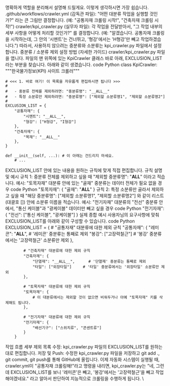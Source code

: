 명확하게 역할을 분리해서 설명해 드릴게요. 이렇게 생각하시면 가장 쉽습니다.
.github/workflows/crawler.yml (감독관 파일): "어떤 대분류 작업을 실행할 것인가?" 라는 큰 그림만 결정합니다. (예: "공통자재 크롤링 시작!", "건축자재 크롤링 시작!")
crawler/kpi_crawler.py (실무자 파일): 각 작업을 전달받아서, "그 작업 내부의 세부 사항을 어떻게 처리할 것인가?" 를 결정합니다. (예: "알겠습니다. 공통자재 크롤링을 시작하는데, 그 안의 '시멘트'는 건너뛰고, '형강'에서는 'H형강'만 빼고 작업하겠습니다.")
따라서, 사용하지 않으려는 중분류와 소분류는 kpi_crawler.py 파일에서 설정합니다.
중분류 / 소분류 제외 설정 방법 (자세한 가이드)
crawler/kpi_crawler.py 파일을 엽니다.
파일의 맨 위쪽에 있는 KpiCrawler 클래스 바로 아래, EXCLUSION_LIST 라는 부분을 찾습니다. 아래와 같이 생겼습니다.
code
Python
class KpiCrawler:
    """한국물가정보(KPI) 사이트 크롤러"""

    # <<< 1. 바로 여기! 이 목록을 자유롭게 편집하시면 됩니다 >>>
    #
    #   - 중분류 전체를 제외하려면: "중분류명": "__ALL__"
    #   - 특정 소분류만 제외하려면: "중분류명": ["제외할 소분류명1", "제외할 소분류명2"]
    #
    EXCLUSION_LIST = {
        "공통자재": {
            "시멘트": "__ALL__",
            "형강": ["H형강", "I형강"]
        },
        "건축자재": {
            "목재": "__ALL__"
        },
    }

    def __init__(self, ...): # 이 아래는 건드리지 마세요.
        # ...
EXCLUSION_LIST 안에 있는 내용을 원하는 규칙에 맞게 직접 편집합니다.
규칙 설명 및 예시
규칙 1: 중분류 전체를 제외하고 싶을 때
"제외할 중분류명": "__ALL__" 이라고 적습니다.
예시: "토목자재" 대분류 안에 있는 "골재" 중분류는 데이터 전체가 필요 없을 경우
code
Python
"토목자재": {
    "골재": "__ALL__"
}
규칙 2: 특정 소분류만 골라서 제외하고 싶을 때
"해당 중분류명": ["제외할 소분류명1", "제외할 소분류명2"] 와 같이 리스트(대괄호 []) 안에 소분류 이름을 적습니다.
예시: "전기자재" 대분류의 "전선" 중분류 안에서, "통신 케이블"과 "광케이블" 데이터만 빼고 싶을 경우
code
Python
"전기자재": {
    "전선": ["통신 케이블", "광케이블"]
}
실제 종합 예시
사용자님의 요구사항에 맞춰 EXCLUSION_LIST를 아래와 같이 구성할 수 있습니다.
code
Python
EXCLUSION_LIST = {
            # "공통자재" 대분류에 대한 제외 규칙
            "공통자재": {
                "레미콘": "__ALL__",      # '레미콘' 중분류는 통째로 제외
                "봉강": ["고장력철근"]   # '봉강' 중분류에서는 '고장력철근' 소분류만 제외
            },
            
            # "건축자재" 대분류에 대한 제외 규칙
            "건축자재": {
                "단열재": "__ALL__",      # '단열재' 중분류는 통째로 제외
                "타일": ["외장타일"]     # '타일' 중분류에서는 '외장타일' 소분류만 제외
            },

            # "토목자재" 대분류에 대한 제외 규칙
            "토목자재": {
                # 이 대분류에서는 제외할 것이 없으면 비워두거나 아예 "토목자재" 키를 삭제해도 됩니다.
            },
            
            # "전기자재" 대분류에 대한 제외 규칙
            "전기자재": {
                "배선기구": ["스위치류", "콘센트류"]
            }
        }
작업 흐름
세부 제외 목록 수정: kpi_crawler.py 파일의 EXCLUSION_LIST를 원하는 대로 편집합니다.
저장 및 Push: 수정한 kpi_crawler.py 파일을 저장하고 git add ., git commit, git push를 통해 GitHub에 올립니다.
이제 자동화 시스템이 실행될 때, crawler.yml이 "공통자재 크롤링해!"라고 명령을 내리면, kpi_crawler.py는 "네, 그런데 EXCLUSION_LIST를 보니 '레미콘'은 빼고, '봉강'에서는 '고장력철근'을 빼고 작업해야겠네요." 라고 알아서 판단하여 지능적으로 크롤링을 수행하게 됩니다.
\

